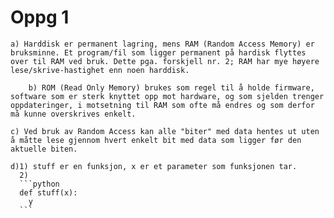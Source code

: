 Oppg 1
========

    a) Harddisk er permanent lagring, mens RAM (Random Access Memory) er bruksminne. Et program/fil som ligger permanent på hardisk flyttes over til RAM ved bruk. Dette pga. forskjell nr. 2; RAM har mye høyere lese/skrive-hastighet enn noen harddisk.

        b) ROM (Read Only Memory) brukes som regel til å holde firmware, software som er sterk knyttet opp mot hardware, og som sjelden trenger oppdateringer, i motsetning til RAM som ofte må endres og som derfor må kunne overskrives enkelt.

    c) Ved bruk av Random Access kan alle "biter" med data hentes ut uten å måtte lese gjennom hvert enkelt bit med data som ligger før den aktuelle biten.

    d)1) stuff er en funksjon, x er et parameter som funksjonen tar.
      2) 
      ```python
      def stuff(x):
        y
      ```
